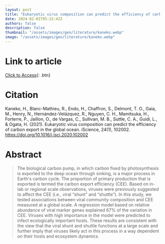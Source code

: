```yaml
---
layout: post
title: "Eukaryotic virus composition can predict the efficiency of carbon export in the global ocean"
date: 2024-02-01T05:22:42Z
authors: false
description: false
thumbnail: "/assets/images/gen/literature/kaneko.webp"
image: "/assets/images/gen/literature/kaneko.webp"
---
```

# Link to article
[Click to Access](https://www.sciencedirect.com/science/article/pii/S2589004220311998?via%3Dihub){: .btn}

# Citation
Kaneko, H., Blanc-Mathieu, R., Endo, H., Chaffron, S., Delmont, T. O., Gaia, M., Henry, N., Hernández-Velázquez, R., Nguyen, C. H., Mamitsuka, H., Forterre, P., Jaillon, O., de Vargas, C., Sullivan, M. B., Suttle, C. A., Guidi, L., & Ogata, H. (2021). Eukaryotic virus composition can predict the efficiency of carbon export in the global ocean. iScience, 24(1), 102002. https://doi.org/10.1016/j.isci.2020.102002 

# Abstract
 > The biological carbon pump, in which carbon fixed by photosynthesis is exported to the deep ocean through sinking, is a major process in Earth's carbon cycle. The proportion of primary production that is exported is termed the carbon export efficiency (CEE). Based on in-lab or regional scale observations, viruses were previously suggested to affect the CEE (i.e., viral “shunt” and “shuttle”). In this study, we tested associations between viral community composition and CEE measured at a global scale. A regression model based on relative abundance of viral marker genes explained 67% of the variation in CEE. Viruses with high importance in the model were predicted to infect ecologically important hosts. These results are consistent with the view that the viral shunt and shuttle functions at a large scale and further imply that viruses likely act in this process in a way dependent on their hosts and ecosystem dynamics.
